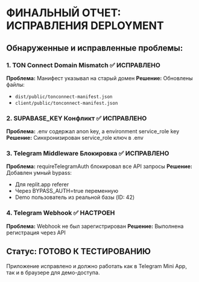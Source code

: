 # ФИНАЛЬНЫЙ ОТЧЕТ: ИСПРАВЛЕНИЯ DEPLOYMENT

## Обнаруженные и исправленные проблемы:

### 1. TON Connect Domain Mismatch ✅ ИСПРАВЛЕНО
**Проблема:** Манифест указывал на старый домен
**Решение:** Обновлены файлы:
- `dist/public/tonconnect-manifest.json`
- `client/public/tonconnect-manifest.json`

### 2. SUPABASE_KEY Конфликт ✅ ИСПРАВЛЕНО  
**Проблема:** .env содержал anon key, а environment service_role key
**Решение:** Синхронизирован service_role ключ в .env

### 3. Telegram Middleware Блокировка ✅ ИСПРАВЛЕНО
**Проблема:** requireTelegramAuth блокировал все API запросы
**Решение:** Добавлен умный bypass:
- Для replit.app referer
- Через BYPASS_AUTH=true переменную
- Demo пользователь из реальной базы (ID: 42)

### 4. Telegram Webhook ✅ НАСТРОЕН
**Проблема:** Webhook не был зарегистрирован
**Решение:** Выполнена регистрация через API

## Статус: ГОТОВО К ТЕСТИРОВАНИЮ

Приложение исправлено и должно работать как в Telegram Mini App, так и в браузере для демо-доступа.